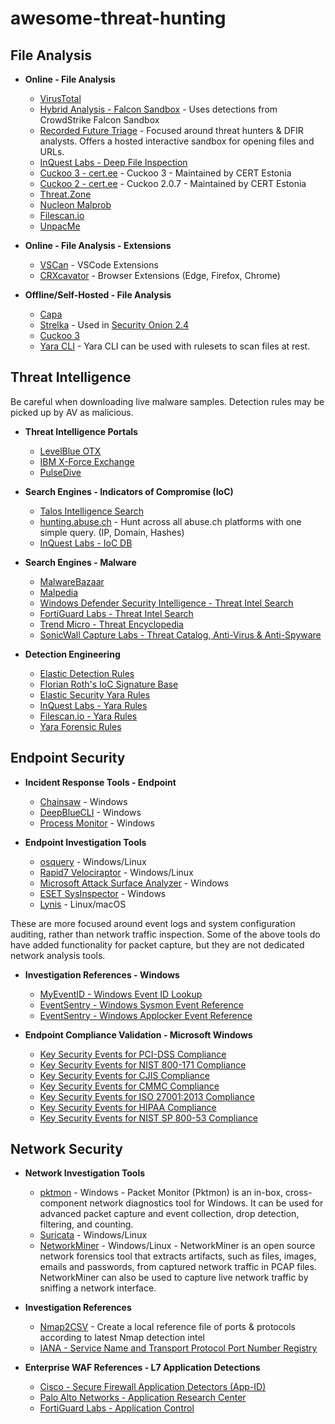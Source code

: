 # awesome-threat-hunting

## File Analysis

- **Online - File Analysis**
  - [VirusTotal](https://virustotal.com/)
  - [Hybrid Analysis - Falcon Sandbox](https://hybrid-analysis.com/) - Uses detections from CrowdStrike Falcon Sandbox
  - [Recorded Future Triage](https://tria.ge/) - Focused around threat hunters & DFIR analysts. Offers a hosted interactive sandbox for opening files and URLs.
  - [InQuest Labs - Deep File Inspection](https://labs.inquest.net/dfi) 
  - [Cuckoo 3 - cert.ee](https://cuckoo-hatch.cert.ee/) - Cuckoo 3 - Maintained by CERT Estonia 
  - [Cuckoo 2 - cert.ee](https://cuckoo.cert.ee/) - Cuckoo 2.0.7 - Maintained by CERT Estonia
  - [Threat.Zone](https://app.threat.zone/)
  - [Nucleon Malprob](https://malprob.io/)
  - [Filescan.io](https://www.filescan.io/scan) 
  - [UnpacMe](https://www.unpac.me/)
    
- **Online - File Analysis - Extensions**
  - [VSCan](https://vscan.dev/) - VSCode Extensions 
  - [CRXcavator](https://crxcavator.io/) - Browser Extensions (Edge, Firefox, Chrome)

- **Offline/Self-Hosted - File Analysis**
  - [Capa](https://github.com/mandiant/capa)
  - [Strelka](https://github.com/target/strelka) - Used in [Security Onion 2.4](https://docs.securityonion.net/en/2.4/strelka.html)
  - [Cuckoo 3](https://github.com/cert-ee/cuckoo3)
  - [Yara CLI](https://yara.readthedocs.io/en/v3.4.0/commandline.html) - Yara CLI can be used with rulesets to scan files at rest. 

## Threat Intelligence

Be careful when downloading live malware samples. 
Detection rules may be picked up by AV as malicious.

  - **Threat Intelligence Portals**
    - [LevelBlue OTX](https://otx.alienvault.com/)
    - [IBM X-Force Exchange](https://exchange.xforce.ibmcloud.com/)
    - [PulseDive](https://pulsedive.com/)

- **Search Engines - Indicators of Compromise (IoC)**
    - [Talos Intelligence Search](https://talosintelligence.com/reputation_center)
    - [hunting.abuse.ch](https://hunting.abuse.ch/) -  Hunt across all abuse.ch platforms with one simple query. (IP, Domain, Hashes)
    - [InQuest Labs - IoC DB](https://labs.inquest.net/iocdb)
    

- **Search Engines - Malware**
  - [MalwareBazaar](https://bazaar.abuse.ch/)
  - [Malpedia](https://malpedia.caad.fkie.fraunhofer.de/)
  - [Windows Defender Security Intelligence - Threat Intel Search](https://www.microsoft.com/en-us/wdsi/threats/threat-search)
  - [FortiGuard Labs - Threat Intel Search](https://www.fortiguard.com/threatintel-search)
  - [Trend Micro - Threat Encyclopedia](https://www.trendmicro.com/vinfo/us/threat-encyclopedia)
  - [SonicWall Capture Labs - Threat Catalog, Anti-Virus & Anti-Spyware](https://capturelabs.sonicwall.com/m/feature/catalog/anti-virus)

- **Detection Engineering**
    - [Elastic Detection Rules](https://elastic.github.io/detection-rules-explorer/)
    - [Florian Roth's IoC Signature Base](https://github.com/Neo23x0/signature-base)
    - [Elastic Security Yara Rules](https://github.com/elastic/protections-artifacts/tree/main/yara)
    - [InQuest Labs - Yara Rules](https://github.com/InQuest/yara-rules)
    - [Filescan.io - Yara Rules](https://github.com/filescanio/fsYara)
    - [Yara Forensic Rules](https://github.com/Xumeiquer/yara-forensics)

## Endpoint Security

- **Incident Response Tools - Endpoint**
  - [Chainsaw](https://github.com/WithSecureLabs/chainsaw) - Windows
  - [DeepBlueCLI](https://github.com/sans-blue-team/DeepBlueCLI) - Windows
  - [Process Monitor](https://learn.microsoft.com/en-us/sysinternals/downloads/procmon) - Windows

- **Endpoint Investigation Tools**
  
  - [osquery](https://github.com/osquery/osquery/releases) - Windows/Linux
  - [Rapid7 Velociraptor](https://docs.velociraptor.app/) - Windows/Linux
  - [Microsoft Attack Surface Analyzer](https://microsoft.github.io/AttackSurfaceAnalyzer/index.html) - Windows
  - [ESET SysInspector](https://www.eset.com/int/support/sysinspector/) - Windows
  - [Lynis](https://cisofy.com/lynis/#introduction) - Linux/macOS

These are more focused around event logs and system configuration auditing, rather than network traffic inspection. Some of the above tools do have added functionality for packet capture, but they are not dedicated network analysis tools.

- **Investigation References - Windows**

  - [MyEventID - Windows Event ID Lookup](https://www.myeventlog.com/)
  - [EventSentry - Windows Sysmon Event Reference](https://system32.eventsentry.com/sysmon/events)
  - [EventSentry - Windows Applocker Event Reference](https://system32.eventsentry.com/applocker/events)

- **Endpoint Compliance Validation - Microsoft Windows**
  - [Key Security Events for PCI-DSS Compliance](https://system32.eventsentry.com/compliance/PCI-DSS)
  - [Key Security Events for NIST 800-171 Compliance](https://system32.eventsentry.com/compliance/NIST%20800-171)
  - [Key Security Events for CJIS Compliance](https://system32.eventsentry.com/compliance/CJIS)
  - [Key Security Events for CMMC Compliance](https://system32.eventsentry.com/compliance/CMMC)
  - [Key Security Events for ISO 27001:2013 Compliance](https://system32.eventsentry.com/compliance/ISO%2027001:2013)
  - [Key Security Events for HIPAA Compliance](https://system32.eventsentry.com/compliance/HIPAA)
  - [Key Security Events for NIST SP 800-53 Compliance](https://system32.eventsentry.com/compliance/NIST%20SP%20800-53)

## Network Security

- **Network Investigation Tools**
  - [pktmon](https://learn.microsoft.com/en-us/windows-server/administration/windows-commands/pktmon) - Windows - Packet Monitor (Pktmon) is an in-box, cross-component network diagnostics tool for Windows. It can be used for advanced packet capture and event collection, drop detection, filtering, and counting.
  - [Suricata](https://suricata.io/) - Windows/Linux
  - [NetworkMiner](https://www.netresec.com/?page=networkminer) - Windows/Linux - NetworkMiner is an open source network forensics tool that extracts artifacts, such as files, images, emails and passwords, from captured network traffic in PCAP files. NetworkMiner can also be used to capture live network traffic by sniffing a network interface.
  
- **Investigation References**
  - [Nmap2CSV](https://github.com/ndr-repo/Nmap2CSV) - Create a local reference file of ports & protocols according to latest Nmap detection intel
  - [IANA - Service Name and Transport Protocol Port Number Registry](https://www.iana.org/assignments/service-names-port-numbers/service-names-port-numbers.xhtml)
    
- **Enterprise WAF References - L7 Application Detections**
  - [Cisco - Secure Firewall Application Detectors (App-ID)](https://appid.cisco.com)
  - [Palo Alto Networks - Application Research Center](https://applipedia.paloaltonetworks.com/)
  - [FortiGuard Labs - Application Control](https://www.fortiguard.com/appcontrol)
    
